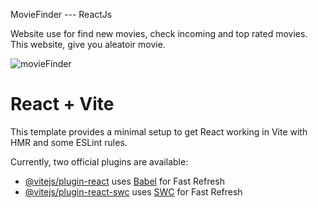 MovieFinder --- ReactJs

Website use for find new movies, check incoming and top rated movies.
This website, give you aleatoir movie.

![movieFinder](https://github.com/Jonathanbtq/moviefinder/assets/99287239/f3d9e45e-b81c-4022-aafa-30f96fbe7601)

# React + Vite

This template provides a minimal setup to get React working in Vite with HMR and some ESLint rules.

Currently, two official plugins are available:

- [@vitejs/plugin-react](https://github.com/vitejs/vite-plugin-react/blob/main/packages/plugin-react/README.md) uses [Babel](https://babeljs.io/) for Fast Refresh
- [@vitejs/plugin-react-swc](https://github.com/vitejs/vite-plugin-react-swc) uses [SWC](https://swc.rs/) for Fast Refresh
